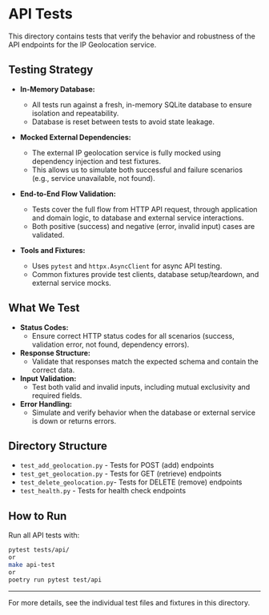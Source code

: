 # API Tests

This directory contains tests that verify the behavior and robustness of the API endpoints for the IP Geolocation service.

## Testing Strategy

- **In-Memory Database:**

  - All tests run against a fresh, in-memory SQLite database to ensure isolation and repeatability.
  - Database is reset between tests to avoid state leakage.

- **Mocked External Dependencies:**

  - The external IP geolocation service is fully mocked using dependency injection and test fixtures.
  - This allows us to simulate both successful and failure scenarios (e.g., service unavailable, not found).

- **End-to-End Flow Validation:**

  - Tests cover the full flow from HTTP API request, through application and domain logic, to database and external service interactions.
  - Both positive (success) and negative (error, invalid input) cases are validated.

- **Tools and Fixtures:**
  - Uses `pytest` and `httpx.AsyncClient` for async API testing.
  - Common fixtures provide test clients, database setup/teardown, and external service mocks.

## What We Test

- **Status Codes:**
  - Ensure correct HTTP status codes for all scenarios (success, validation error, not found, dependency errors).
- **Response Structure:**
  - Validate that responses match the expected schema and contain the correct data.
- **Input Validation:**
  - Test both valid and invalid inputs, including mutual exclusivity and required fields.
- **Error Handling:**
  - Simulate and verify behavior when the database or external service is down or returns errors.

## Directory Structure

- `test_add_geolocation.py` - Tests for POST (add) endpoints
- `test_get_geolocation.py` - Tests for GET (retrieve) endpoints
- `test_delete_geolocation.py`- Tests for DELETE (remove) endpoints
- `test_health.py` - Tests for health check endpoints

## How to Run

Run all API tests with:

```bash
pytest tests/api/
or
make api-test
or
poetry run pytest test/api
```
---

For more details, see the individual test files and fixtures in this directory.
